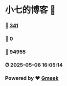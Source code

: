 # 小七的博客 :link:  
### :page_facing_up: [341](/tag.html) 
### :speech_balloon: 0 
### :hibiscus: 94955 
### :alarm_clock: 2025-05-06 16:05:14 
### Powered by :heart: [Gmeek](https://github.com/Meekdai/Gmeek)
